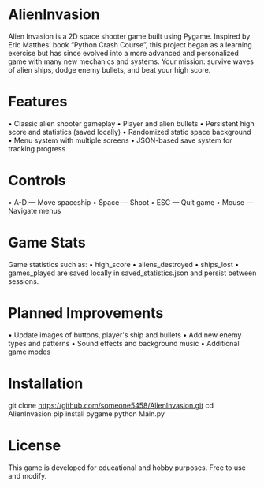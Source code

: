 # AlienInvasion
Alien Invasion is a 2D space shooter game built using Pygame. Inspired by Eric Matthes’ book “Python Crash Course”, this project began as a learning exercise but has since evolved into a more advanced and personalized game with many new mechanics and systems.
Your mission: survive waves of alien ships, dodge enemy bullets, and beat your high score.

# Features
•	Classic alien shooter gameplay
•	Player and alien bullets
•	Persistent high score and statistics (saved locally)
•	Randomized static space background
•	Menu system with multiple screens
•	JSON-based save system for tracking progress

# Controls
•	A-D — Move spaceship
•	Space — Shoot
•	ESC — Quit game
•	Mouse — Navigate menus

# Game Stats
Game statistics such as:
•	high_score
•	aliens_destroyed
•	ships_lost
•	games_played
are saved locally in saved_statistics.json and persist between sessions.

# Planned Improvements
•	Update images of buttons, player's ship and bullets
•	Add new enemy types and patterns
•	Sound effects and background music
•	Additional game modes 

# Installation
git clone https://github.com/someone5458/AlienInvasion.git
cd AlienInvasion
pip install pygame
python Main.py

# License
This game is developed for educational and hobby purposes. Free to use and modify.
